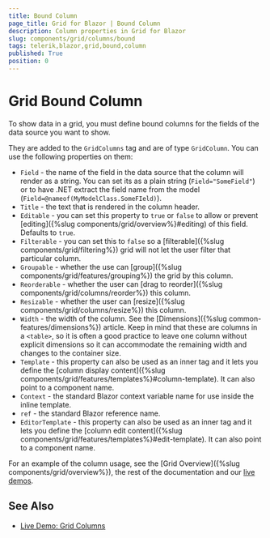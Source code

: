 ```yaml
---
title: Bound Column
page_title: Grid for Blazor | Bound Column
description: Column properties in Grid for Blazor
slug: components/grid/columns/bound
tags: telerik,blazor,grid,bound,column
published: True
position: 0
---
```


# Grid Bound Column

To show data in a grid, you must define bound columns for the fields of the data source you want to show.

They are added to the `GridColumns` tag and are of type `GridColumn`. You can use the following properties on them:

* `Field` - the name of the field in the data source that the column will render as a string. You can set its as a plain string (`Field="SomeField"`) or to have .NET extract the field name from the model (`Field=@nameof(MyModelClass.SomeFIeld)`).
* `Title` - the text that is rendered in the column header.
* `Editable` - you can set this property to `true` or `false` to allow or prevent [editing]({%slug components/grid/overview%}#editing) of this field. Defaults to `true`.
* `Filterable` - you can set this to `false` so a [filterable]({%slug components/grid/filtering%}) grid will not let the user filter that particular column.
* `Groupable` - whether the use can [group]({%slug components/grid/features/grouping%}) the grid by this column.
* `Reorderable` - whether the user can [drag to reorder]({%slug components/grid/columns/reorder%}) this column.
* `Resizable` - whether the user can [resize]({%slug components/grid/columns/resize%}) this column.
* `Width` - the width of the column. See the [Dimensions]({%slug common-features/dimensions%}) article. Keep in mind that these are columns in a `<table>`, so it is often a good practice to leave one column without explicit dimensions so it can accommodate the remaining width and changes to the container size.
* `Template` - this property can also be used as an inner tag and it lets you define the [column display content]({%slug components/grid/features/templates%}#column-template). It can also point to a component name.
* `Context` - the standard Blazor context variable name for use inside the inline template.
* `ref` - the standard Blazor reference name.
* `EditorTemplate` - this property can also be used as an inner tag and it lets you define the [column edit content]({%slug components/grid/features/templates%}#edit-template). It can also point to a component name.

For an example of the column usage, see the [Grid Overview]({%slug components/grid/overview%}), the rest of the documentation and our [live demos](https://demos.telerik.com/blazor-ui/grid/overview).

## See Also

  * [Live Demo: Grid Columns](https://demos.telerik.com/blazor-ui/grid/columns)
